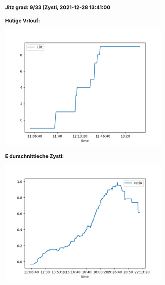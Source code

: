 ### Jitz grad: 9/33 (Zysti, 2021-12-28 13:41:00

### Hütige Vrlouf:
![Graph](Today.png)

### E durschnittleche Zysti:
![Graph](Zysti.png)